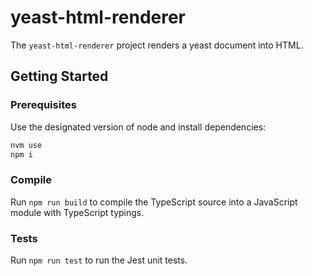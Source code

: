# yeast-html-renderer

The `yeast-html-renderer` project renders a yeast document into HTML.

## Getting Started

### Prerequisites

Use the designated version of node and install dependencies:

```sh
nvm use
npm i
```

### Compile

Run `npm run build` to compile the TypeScript source into a JavaScript module with TypeScript typings.

### Tests

Run `npm run test` to run the Jest unit tests.
